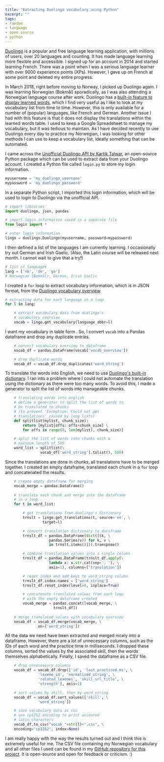 ```yaml
---
title: "Extracting Duolingo vocabulary using Python"
excerpt: ""
tags:
- random
- language
- open source
- python
---
```


[Duolingo](https://www.duolingo.com/) is a popular and free language learning application, with millions of users, over 20 languages and counting. It has made language learning more flexible and accessible. I signed up for an account in 2014 and started learning French. There was a point when I was a serious language learner with over 9000 experience points (XPs). However, I gave up on French at some point and deleted my entire progress. 

In March 2018, right before moving to Norway, I picked up Duolingo again. I was learning Norwegian (Bokmål) sporadically, as I was also attending a Norwegian language course after work. Duolingo has a [built-in feature to display learned words](https://www.duolingo.com/words), which I find very useful as I like to look at my vocabulary list from time to time. However, this is only available for a number of (popular) languages, like French and German. Another issue I had with this feature is that it does not display the translations within the learned words table. I used to keep a Google Spreadsheet to manage my vocabulary, but it was tedious to maintain. As I have decided recently to use Duolingo every day to practice my Norwegian, I was looking for other methods I can use to keep a vocabulary list, ideally something that can be automated. 

I came across the [Unofficial Duolingo API by Kartik Talwar](https://github.com/KartikTalwar/Duolingo), an open-source Python package which can be used to extract data from your Duolingo account. I created a Python file called `login.py` to store my login information.

```py
myusername = 'my_duolingo_username'
mypassword = 'my_duolingo_password'
```

In a separate Python script, I imported this login information, which will be used to login to Duolingo via the unofficial API.

```py
# import libraries
import duolingo, json, pandas

# import login information saved in a separate file
from login import *

# enter login information
lingo = duolingo.Duolingo(myusername, password=mypassword)
```

I then defined a list of the languages I am currently learning. I occasionally try out German and Irish Gaelic. (Also, the Latin course will be released next month. I cannot wait to give that a try!)

```py
# list of languages
lang = ['nb', 'de', 'ga'] 
# Norwegian (Bokmål), German, Irish Gaelic
```

I created a `for` loop to extract vocabulary information, which is in JSON format, from the [Duolingo vocabulary overview](https://www.duolingo.com/vocabulary/overview).

```py
# extracting data for each language in a loop
for l in lang:

    # extract vocabulary data from duolingo's 
    # vocabulary overview
    vocab = lingo.get_vocabulary(language_abbr=l)
```

I want my vocabulary in table form . So, I convert `vocab` into a Pandas dataframe and drop any duplicate entries. 

```py
    # convert vocabulary overview to dataframe
    vocab_df = pandas.DataFrame(vocab['vocab_overview'])

    # drop duplicate words
    vocab_df = vocab_df.drop_duplicates('word_string')
```

To translate the words into English, we need to use [Duolingo's built-in dictionary](https://www.duolingo.com/dictionary). I ran into a problem where I could not automate the translation using the dictionary as there were too many words. To avoid this, I made a generator to split the list of words into manageable chunks.

```py
    # translating words into english
    # define a generator to split the list of words to 
    # be translated to chunks 
    # (to prevent 'Exception: Could not get 
    # translations' caused by long lists)
    def splitlist(mylist, chunk_size):
        return [mylist[offs: offs+chunk_size] \
        for offs in range(0, len(mylist), chunk_size)]

    # split the list of words into chunks with a 
    # maximum length of 500
    word_list = splitlist(\
                vocab_df['word_string'].tolist(), 500)
```

Since the translations are done in chunks, all translations have to be merged together. I created an empty dataframe, translated each chunk in a `for` loop and concatenated the results.

```py
    # create empty dataframe for merging
    vocab_merge = pandas.DataFrame()
    
    # translate each chunk and merge into the dataframe
    # in a loop
    for t in word_list:

        # get translations from duolingo's dictionary
        trnslt = lingo.get_translations(t, source='en', \
                 target=l)

        # convert translation dictionary to dataframe
        trnslt_df = pandas.DataFrame(dict([(k, \
                    pandas.Series(v)) for k, v \
                    in trnslt.items()])).transpose()

        # combine translation values into a single column
        trnslt_df = pandas.DataFrame(trnslt_df.apply(\
                    lambda x: x.str.cat(sep=', '), \
                    axis=1), columns=['translation'])

        # reset index and add keys to word_string column
        trnslt_df.index.names = ['word_string']
        trnslt_df.reset_index(level=0, inplace=True)

        # concatenate translated values from each loop 
        # with the empty dataframe created
        vocab_merge = pandas.concat([vocab_merge, \
                      trnslt_df])
    
    # merge translated values with vocabulary overview
    vocab_df = vocab_df.merge(vocab_merge, \
               on=['word_string']) 
```

All the data we need have been extracted and merged nicely into a dataframe. However, there are a lot of unnecessary columns, such as the IDs of each word and the practice time in milliseconds. I dropped these columns, sorted the values by the associated skill, then the words themselves alphabetically. Finally, I saved the dataframe as a CSV file. 

```py
    # drop unnecessary columns
    vocab_df = vocab_df.drop(['id', 'last_practiced_ms', \
               'lexeme_id', 'normalized_string', \
               'related_lexemes', 'skill_url_title', \
               'strength'], axis=1)

    # sort values by skill, then by word_string
    vocab_df = vocab_df.sort_values(['skill', \
               'word_string'])

    # save vocabulary data as csv
    # use cp1252 encoding to print accented 
    # latin characters
    vocab_df.to_csv("vocab_"+str(l)+".csv", \
    encoding="cp1252", index=None)
```

I am really happy with the way the results turned out and I think this is extremely useful for me. The CSV file containing my Norwegian vocabulary and all other files I used can be found in my [GitHub repository for this project](https://github.com/nmstreethran/duolingo). It is open-source and open for feedback or criticism. :) 
